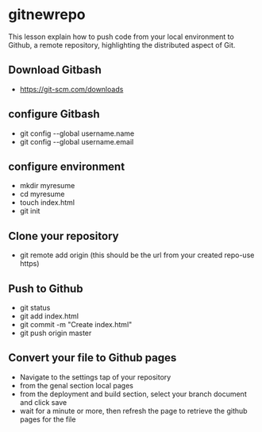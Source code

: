# gitnewrepo         
This lesson explain how to push code from your local environment to Github, a remote repository, highlighting the distributed aspect of Git. 
## Download Gitbash 
- https://git-scm.com/downloads
## configure Gitbash 
- git config --global username.name
- git config --global username.email
## configure environment 
- mkdir myresume 
- cd myresume  
- touch index.html 
- git init 
## Clone your repository 
- git remote add origin (this should be the url from your created repo-use https)
## Push to Github 
- git status
- git add index.html
- git commit -m "Create index.html"
- git push origin master
## Convert your file to Github pages 
- Navigate to the settings tap of your repository
- from the genal section local pages
- from the deployment and build section, select your branch document and click save
-  wait for a minute or more, then refresh the page to retrieve the github pages for the file

